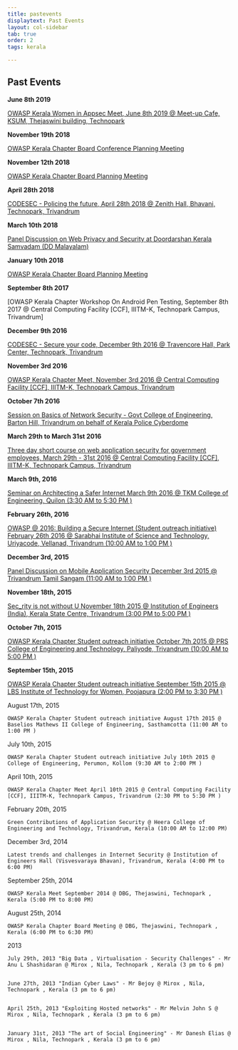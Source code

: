 ```yaml
---
title: pastevents
displaytext: Past Events
layout: col-sidebar
tab: true
order: 2
tags: kerala

---
```


## Past Events

**June 8th 2019**

[OWASP Kerala Women in Appsec Meet, June 8th 2019 @ Meet-up Cafe, KSUM, Thejaswini building, Technopark](june2019)

**November 19th 2018**

[OWASP Kerala Chapter Board Conference Planning Meeting](/events/19november2018)

**November 12th 2018**

[OWASP Kerala Chapter Board Planning Meeting](events/12november2018) 

**April 28th 2018**

[CODESEC - Policing the future, April 28th 2018 @ Zenith Hall, Bhavani, Technopark, Trivandrum](/events/april2018)

**March 10th 2018**

[Panel Discussion on Web Privacy and Security at Doordarshan Kerala Samvadam (DD Malayalam) ](/events/march2018)

**January 10th 2018**

[OWASP Kerala Chapter Board Planning Meeting](/events/january2018)

**September 8th 2017**

[OWASP Kerala Chapter Workshop On Android Pen Testing, September 8th 2017 @ Central Computing Facility [CCF], IIITM-K, Technopark Campus, Trivandrum]

**December 9th 2016**

[CODESEC - Secure your code, December 9th 2016 @ Travencore Hall, Park Center, Technopark, Trivandrum](events/9December2016)

**November 3rd 2016**

[OWASP Kerala Chapter Meet, November 3rd 2016 @ Central Computing Facility [CCF], IIITM-K, Technopark Campus, Trivandrum](events/3November2016)

**October 7th 2016**

  [Session on Basics of Network Security - Govt College of Engineering, Barton Hill, Trivandrum on behalf of Kerala Police Cyberdome]()

**March 29th to March 31st 2016**

  [Three day short course on web application security for government employees, March 29th - 31st 2016 @ Central Computing Facility [CCF], IIITM-K, Technopark Campus, Trivandrum](events/2931March2016)

**March 9th, 2016**

  [Seminar on Architecting a Safer Internet March 9th 2016 @ TKM College of Engineering, Quilon (3:30 AM to 5:30 PM )](events/9March2016)

**February 26th, 2016**

   [OWASP @ 2016: Building a Secure Internet (Student outreach initiative) February 26th 2016 @ Sarabhai Institute of Science and Technology, Uriyacode, Vellanad, Trivandrum (10:00 AM to 1:00 PM )]()

**December 3rd, 2015**

   [Panel Discussion on Mobile Application Security December 3rd 2015 @ Trivandrum Tamil Sangam (11:00 AM to 1:00 PM )](events/3December2015)

**November 18th, 2015**

   [Sec_rity is not without U November 18th 2015 @ Institution of Engineers (India), Kerala State Centre, Trivandrum (3:00 PM to 5:00 PM )](events/18November2015)

**October 7th, 2015**

   [OWASP Kerala Chapter Student outreach initiative October 7th 2015 @ PRS College of Engineering and Technology, Paliyode, Trivandrum (10:00 AM to 5:00 PM )](events/7October2015)

**September 15th, 2015**

   [OWASP Kerala Chapter Student outreach initiative September 15th 2015 @ LBS Institute of Technology for Women, Poojapura (2:00 PM to 3:30 PM )](events/15September2015)

August 17th, 2015

    OWASP Kerala Chapter Student outreach initiative August 17th 2015 @ Baselios Mathews II College of Engineering, Sasthamcotta (11:00 AM to 1:00 PM )

July 10th, 2015

    OWASP Kerala Chapter Student outreach initiative July 10th 2015 @ College of Engineering, Perumon, Kollom (9:30 AM to 2:00 PM )

April 10th, 2015

    OWASP Kerala Chapter Meet April 10th 2015 @ Central Computing Facility [CCF], IIITM-K, Technopark Campus, Trivandrum (2:30 PM to 5:30 PM )

February 20th, 2015

    Green Contributions of Application Security @ Heera College of Engineering and Technology, Trivandrum, Kerala (10:00 AM to 12:00 PM)

December 3rd, 2014

    Latest trends and challenges in Internet Security @ Institution of Engineers Hall (Visvesvaraya Bhavan), Trivandrum, Kerala (4:00 PM to 6:00 PM)

September 25th, 2014

    OWASP Kerala Meet September 2014 @ DBG, Thejaswini, Technopark , Kerala (5:00 PM to 8:00 PM)

August 25th, 2014

    OWASP Kerala Chapter Board Meeting @ DBG, Thejaswini, Technopark , Kerala (6:00 PM to 6:30 PM)

2013

    July 29th, 2013 "Big Data , Virtualisation - Security Challenges" - Mr Anu L Shashidaran @ Mirox , Nila, Technopark , Kerala (3 pm to 6 pm)


    June 27th, 2013 "Indian Cyber Laws" - Mr Bejoy @ Mirox , Nila, Technopark , Kerala (3 pm to 6 pm)


    April 25th, 2013 "Exploiting Hosted networks" - Mr Melvin John S @ Mirox , Nila, Technopark , Kerala (3 pm to 6 pm)


    January 31st, 2013 "The art of Social Engineering" - Mr Danesh Elias @ Mirox , Nila, Technopark , Kerala (3 pm to 6 pm)
